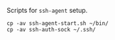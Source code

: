 Scripts for `ssh-agent` setup.

    cp -av ssh-agent-start.sh ~/bin/
    cp -av ssh-auth-sock ~/.ssh/
